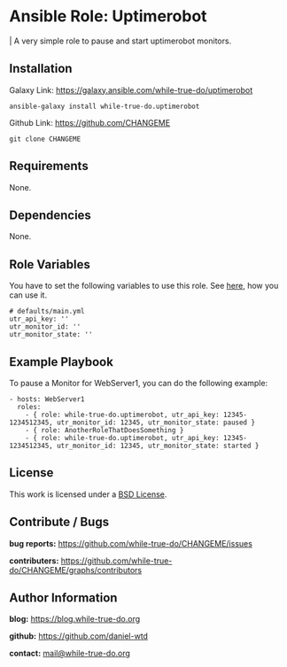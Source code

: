 # Ansible Role: Uptimerobot
| A very simple role to pause and start uptimerobot monitors.

## Installation

Galaxy Link: <https://galaxy.ansible.com/while-true-do/uptimerobot>

```
ansible-galaxy install while-true-do.uptimerobot
```

Github Link: <https://github.com/CHANGEME>

```
git clone CHANGEME
```

## Requirements

None.

## Dependencies

None.

## Role Variables
You have to set the following variables to use this role. See [here](https://uptimerobot.com/api), how you can use it.

```
# defaults/main.yml
utr_api_key: ''
utr_monitor_id: ''
utr_monitor_state: ''
```

## Example Playbook
To pause a Monitor for WebServer1, you can do the following example:

```
- hosts: WebServer1
  roles:
    - { role: while-true-do.uptimerobot, utr_api_key: 12345-1234512345, utr_monitor_id: 12345, utr_monitor_state: paused }
    - { role: AnotherRoleThatDoesSomething }
    - { role: while-true-do.uptimerobot, utr_api_key: 12345-1234512345, utr_monitor_id: 12345, utr_monitor_state: started }
```

## License

This work is licensed under a [BSD License](https://opensource.org/licenses/BSD-3-Clause).

## Contribute / Bugs

**bug reports:** <https://github.com/while-true-do/CHANGEME/issues>

**contributers:** <https://github.com/while-true-do/CHANGEME/graphs/contributors>

## Author Information

**blog:** <https://blog.while-true-do.org>

**github:** <https://github.com/daniel-wtd>

**contact:** [mail@while-true-do.org](mailto:mail@while-true-do.org)
